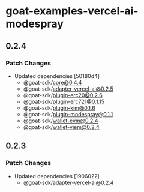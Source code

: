 # goat-examples-vercel-ai-modespray

## 0.2.4

### Patch Changes

- Updated dependencies [50180d4]
  - @goat-sdk/core@0.4.4
  - @goat-sdk/adapter-vercel-ai@0.2.5
  - @goat-sdk/plugin-erc20@0.2.6
  - @goat-sdk/plugin-erc721@0.1.15
  - @goat-sdk/plugin-kim@0.1.6
  - @goat-sdk/plugin-modespray@0.1.1
  - @goat-sdk/wallet-evm@0.2.4
  - @goat-sdk/wallet-viem@0.2.4

## 0.2.3

### Patch Changes

- Updated dependencies [1906022]
  - @goat-sdk/adapter-vercel-ai@0.2.4
